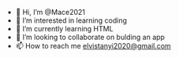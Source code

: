 - 👋 Hi, I’m @Mace2021
- 👀 I’m interested in learning coding
- 🌱 I’m currently learning HTML
- 💞️ I’m looking to collaborate on bulding an app
- 📫 How to reach me elvistanyi2020@gmail.com

<!---
Mace2021/Mace2021 is a ✨ special ✨ repository because its `README.md` (this file) appears on your GitHub profile.
You can click the Preview link to take a look at your changes.
--->
